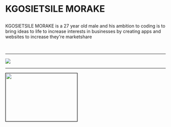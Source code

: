 <!DOCTYPE html>
<html>

<head>
</head>
<body>

<h1>

KGOSIETSILE MORAKE </h1>
<p>KGOSIETSILE MORAKE is a 27 year old male and his ambition to coding is to bring ideas to life
to increase interests in businesses by creating apps and websites to increase they're marketshare  </p>
<br>
<hr>
</body> 
<img src=./.https://github.com/Kgosimorake/Kgosimorake/blob/main/Picsart_24-04-04_13-43-11-669.png"height="100"width="120"> <hr>
</html>

<img style="border:1px solid black;" src="" width="225" height="151" alt="" />
